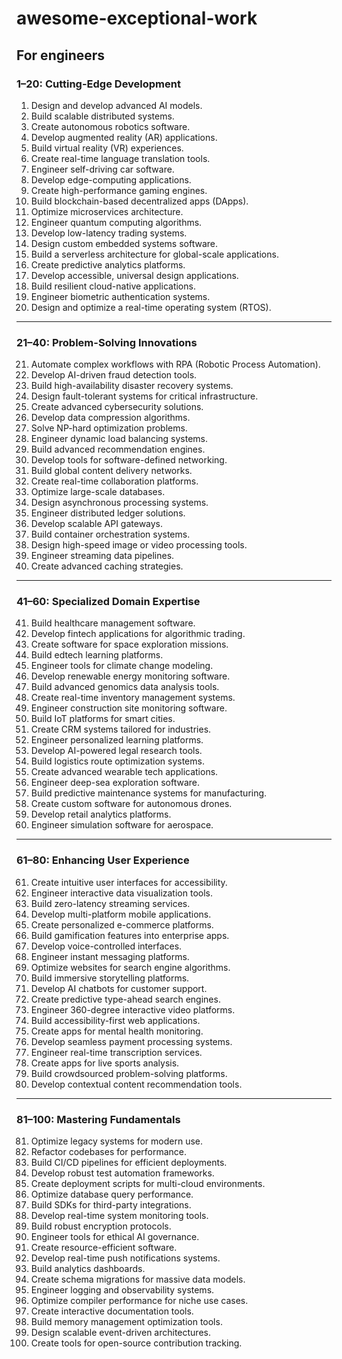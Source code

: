 # awesome-exceptional-work

## For engineers

### **1–20: Cutting-Edge Development**
1. Design and develop advanced AI models.
2. Build scalable distributed systems.
3. Create autonomous robotics software.
4. Develop augmented reality (AR) applications.
5. Build virtual reality (VR) experiences.
6. Create real-time language translation tools.
7. Engineer self-driving car software.
8. Develop edge-computing applications.
9. Create high-performance gaming engines.
10. Build blockchain-based decentralized apps (DApps).
11. Optimize microservices architecture.
12. Engineer quantum computing algorithms.
13. Develop low-latency trading systems.
14. Design custom embedded systems software.
15. Build a serverless architecture for global-scale applications.
16. Create predictive analytics platforms.
17. Develop accessible, universal design applications.
18. Build resilient cloud-native applications.
19. Engineer biometric authentication systems.
20. Design and optimize a real-time operating system (RTOS).

---

### **21–40: Problem-Solving Innovations**
21. Automate complex workflows with RPA (Robotic Process Automation).
22. Develop AI-driven fraud detection tools.
23. Build high-availability disaster recovery systems.
24. Design fault-tolerant systems for critical infrastructure.
25. Create advanced cybersecurity solutions.
26. Develop data compression algorithms.
27. Solve NP-hard optimization problems.
28. Engineer dynamic load balancing systems.
29. Build advanced recommendation engines.
30. Develop tools for software-defined networking.
31. Build global content delivery networks.
32. Create real-time collaboration platforms.
33. Optimize large-scale databases.
34. Design asynchronous processing systems.
35. Engineer distributed ledger solutions.
36. Develop scalable API gateways.
37. Build container orchestration systems.
38. Design high-speed image or video processing tools.
39. Engineer streaming data pipelines.
40. Create advanced caching strategies.

---

### **41–60: Specialized Domain Expertise**
41. Build healthcare management software.
42. Develop fintech applications for algorithmic trading.
43. Create software for space exploration missions.
44. Build edtech learning platforms.
45. Engineer tools for climate change modeling.
46. Develop renewable energy monitoring software.
47. Build advanced genomics data analysis tools.
48. Create real-time inventory management systems.
49. Engineer construction site monitoring software.
50. Build IoT platforms for smart cities.
51. Create CRM systems tailored for industries.
52. Engineer personalized learning platforms.
53. Develop AI-powered legal research tools.
54. Build logistics route optimization systems.
55. Create advanced wearable tech applications.
56. Engineer deep-sea exploration software.
57. Build predictive maintenance systems for manufacturing.
58. Create custom software for autonomous drones.
59. Develop retail analytics platforms.
60. Engineer simulation software for aerospace.

---

### **61–80: Enhancing User Experience**
61. Create intuitive user interfaces for accessibility.
62. Engineer interactive data visualization tools.
63. Build zero-latency streaming services.
64. Develop multi-platform mobile applications.
65. Create personalized e-commerce platforms.
66. Build gamification features into enterprise apps.
67. Develop voice-controlled interfaces.
68. Engineer instant messaging platforms.
69. Optimize websites for search engine algorithms.
70. Build immersive storytelling platforms.
71. Develop AI chatbots for customer support.
72. Create predictive type-ahead search engines.
73. Engineer 360-degree interactive video platforms.
74. Build accessibility-first web applications.
75. Create apps for mental health monitoring.
76. Develop seamless payment processing systems.
77. Engineer real-time transcription services.
78. Create apps for live sports analysis.
79. Build crowdsourced problem-solving platforms.
80. Develop contextual content recommendation tools.

---

### **81–100: Mastering Fundamentals**
81. Optimize legacy systems for modern use.
82. Refactor codebases for performance.
83. Build CI/CD pipelines for efficient deployments.
84. Develop robust test automation frameworks.
85. Create deployment scripts for multi-cloud environments.
86. Optimize database query performance.
87. Build SDKs for third-party integrations.
88. Develop real-time system monitoring tools.
89. Build robust encryption protocols.
90. Engineer tools for ethical AI governance.
91. Create resource-efficient software.
92. Develop real-time push notifications systems.
93. Build analytics dashboards.
94. Create schema migrations for massive data models.
95. Engineer logging and observability systems.
96. Optimize compiler performance for niche use cases.
97. Create interactive documentation tools.
98. Build memory management optimization tools.
99. Design scalable event-driven architectures.
100. Create tools for open-source contribution tracking.
